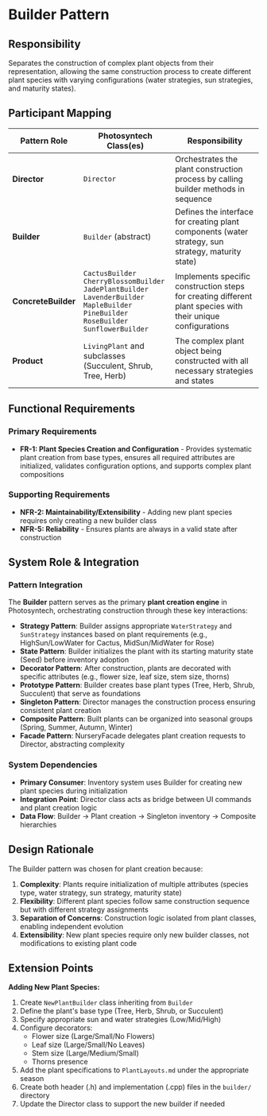 # Builder Pattern

## Responsibility
Separates the construction of complex plant objects from their representation, allowing the same construction process to create different plant species with varying configurations (water strategies, sun strategies, and maturity states).

## Participant Mapping

| Pattern Role | Photosyntech Class(es) | Responsibility |
|--------------|------------------------|----------------|
| **Director** | `Director` | Orchestrates the plant construction process by calling builder methods in sequence |
| **Builder** | `Builder` (abstract) | Defines the interface for creating plant components (water strategy, sun strategy, maturity state) |
| **ConcreteBuilder** | `CactusBuilder`<br>`CherryBlossomBuilder`<br>`JadePlantBuilder`<br>`LavenderBuilder`<br>`MapleBuilder`<br>`PineBuilder`<br>`RoseBuilder`<br>`SunflowerBuilder` | Implements specific construction steps for creating different plant species with their unique configurations |
| **Product** | `LivingPlant` and subclasses<br>(Succulent, Shrub, Tree, Herb) | The complex plant object being constructed with all necessary strategies and states |

## Functional Requirements

### Primary Requirements
- **FR-1: Plant Species Creation and Configuration** - Provides systematic plant creation from base types, ensures all required attributes are initialized, validates configuration options, and supports complex plant compositions

### Supporting Requirements
- **NFR-2: Maintainability/Extensibility** - Adding new plant species requires only creating a new builder class
- **NFR-5: Reliability** - Ensures plants are always in a valid state after construction

## System Role & Integration

### Pattern Integration
The **Builder** pattern serves as the primary **plant creation engine** in Photosyntech, orchestrating construction through these key interactions:

- **Strategy Pattern**: Builder assigns appropriate `WaterStrategy` and `SunStrategy` instances based on plant requirements (e.g., HighSun/LowWater for Cactus, MidSun/MidWater for Rose)
- **State Pattern**: Builder initializes the plant with its starting maturity state (Seed) before inventory adoption
- **Decorator Pattern**: After construction, plants are decorated with specific attributes (e.g., flower size, leaf size, stem size, thorns)
- **Prototype Pattern**: Builder creates base plant types (Tree, Herb, Shrub, Succulent) that serve as foundations
- **Singleton Pattern**: Director manages the construction process ensuring consistent plant creation
- **Composite Pattern**: Built plants can be organized into seasonal groups (Spring, Summer, Autumn, Winter)
- **Facade Pattern**: NurseryFacade delegates plant creation requests to Director, abstracting complexity

### System Dependencies
- **Primary Consumer**: Inventory system uses Builder for creating new plant species during initialization
- **Integration Point**: Director class acts as bridge between UI commands and plant creation logic
- **Data Flow**: Builder → Plant creation → Singleton inventory → Composite hierarchies

## Design Rationale

The Builder pattern was chosen for plant creation because:
1. **Complexity**: Plants require initialization of multiple attributes (species type, water strategy, sun strategy, maturity state)
2. **Flexibility**: Different plant species follow same construction sequence but with different strategy assignments
3. **Separation of Concerns**: Construction logic isolated from plant classes, enabling independent evolution
4. **Extensibility**: New plant species require only new builder classes, not modifications to existing plant code

## Extension Points

**Adding New Plant Species:**
1. Create `NewPlantBuilder` class inheriting from `Builder`
2. Define the plant's base type (Tree, Herb, Shrub, or Succulent)
3. Specify appropriate sun and water strategies (Low/Mid/High)
4. Configure decorators:
   - Flower size (Large/Small/No Flowers)
   - Leaf size (Large/Small/No Leaves)
   - Stem size (Large/Medium/Small)
   - Thorns presence
5. Add the plant specifications to `PlantLayouts.md` under the appropriate season
6. Create both header (.h) and implementation (.cpp) files in the `builder/` directory
7. Update the Director class to support the new builder if needed
